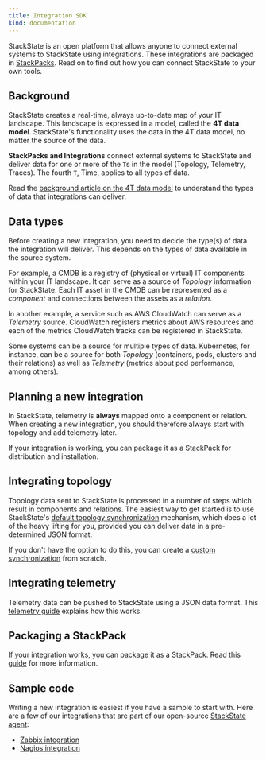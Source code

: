 ```yaml
---
title: Integration SDK
kind: documentation
---
```

StackState is an open platform that allows anyone to connect external systems to StackState using integrations. These integrations are packaged in [StackPacks](/integrations/introduction). Read on to find out how you can connect StackState to your own tools.

## Background

StackState creates a real-time, always up-to-date map of your IT landscape. This landscape is expressed in a model, called the **4T data model**. StackState's functionality uses the data in the 4T data model, no matter the source of the data.

**StackPacks and Integrations** connect external systems to StackState and deliver data for one or more of the `T`s in the model (Topology, Telemetry, Traces). The fourth `T`, Time, applies to all types of data.

Read the [background article on the 4T data model](https://www.stackstate.com/product/under-the-hood/) to understand the types of data that integrations can deliver.

## Data types

Before creating a new integration, you need to decide the type(s) of data the integration will deliver. This depends on the types of data available in the source system.

For example, a CMDB is a registry of (physical or virtual) IT components within your IT landscape. It can serve as a source of _Topology_ information for StackState. Each IT asset in the CMDB can be represented as a _component_ and connections between the assets as a _relation_.

In another example, a service such as AWS CloudWatch can serve as a _Telemetry_ source. CloudWatch registers metrics about AWS resources and each of the metrics CloudWatch tracks can be registered in StackState.

Some systems can be a source for multiple types of data. Kubernetes, for instance, can be a source for both _Topology_ (containers, pods, clusters and their relations) as well as _Telemetry_ (metrics about pod performance, among others).

## Planning a new integration

In StackState, telemetry is **always** mapped onto a component or relation. When creating a new integration, you should therefore always start with topology and add telemetry later.

If your integration is working, you can package it as a StackPack for distribution and installation.

## Integrating topology

Topology data sent to StackState is processed in a number of steps which result in components and relations. The easiest way to get started is to use StackState's [default topology synchronization](/configure/default_topology_synchronization) mechanism, which does a lot of the heavy lifting for you, provided you can deliver data in a pre-determined JSON format.

If you don't have the option to do this, you can create a [custom synchronization](/configure/topology_synchronization) from scratch.

## Integrating telemetry

Telemetry data can be pushed to StackState using a JSON data format. This [telemetry guide](/configure/send_telemetry) explains how this works.

## Packaging a StackPack

If your integration works, you can package it as a StackPack. Read this [guide](/develop/stackpack/) for more information.

## Sample code

Writing a new integration is easiest if you have a sample to start with. Here are a few of our integrations that are part of our open-source [StackState agent](https://github.com/StackVista/sts-agent-integrations-core):

* [Zabbix integration](https://github.com/StackVista/sts-agent-integrations-core/blob/master/zabbix/check.py)
* [Nagios integration](https://github.com/StackVista/sts-agent-integrations-core/blob/master/nagios/check.py)
